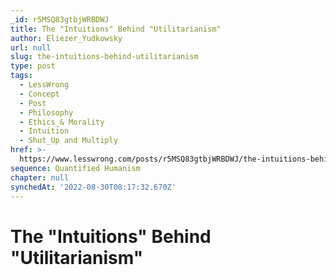```yaml
---
_id: r5MSQ83gtbjWRBDWJ
title: The "Intuitions" Behind "Utilitarianism"
author: Eliezer_Yudkowsky
url: null
slug: the-intuitions-behind-utilitarianism
type: post
tags:
  - LessWrong
  - Concept
  - Post
  - Philosophy
  - Ethics_& Morality
  - Intuition
  - Shut_Up and Multiply
href: >-
  https://www.lesswrong.com/posts/r5MSQ83gtbjWRBDWJ/the-intuitions-behind-utilitarianism
sequence: Quantified Humanism
chapter: null
synchedAt: '2022-08-30T08:17:32.670Z'
---
```


# The "Intuitions" Behind "Utilitarianism"
